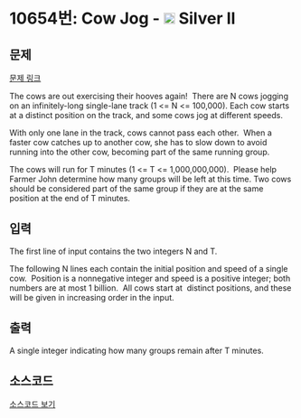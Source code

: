 # 10654번: Cow Jog - <img src="https://static.solved.ac/tier_small/9.svg" style="height:20px" /> Silver II

<!-- performance -->

<!-- 문제 제출 후 깃허브에 푸시를 했을 때 제출한 코드의 성능이 입력될 공간입니다.-->

<!-- end -->

## 문제

[문제 링크](https://boj.kr/10654)


<p>The cows are out exercising their hooves again! &nbsp;There are N cows jogging on an infinitely-long single-lane track (1 &lt;= N &lt;= 100,000). Each cow starts at a distinct position on the track, and some cows jog at different speeds.</p>

<p>With only one lane in the track, cows cannot pass each other. &nbsp;When a faster cow catches up to another cow, she has to slow down to avoid running into the other cow, becoming part of the same running group.</p>

<p>The cows will run for T minutes (1 &lt;= T &lt;= 1,000,000,000). &nbsp;Please help Farmer John determine how many groups will be left at this time. Two cows should be considered part of the same group if they are at the same position at the end of T minutes.</p>



## 입력


<p>The first line of input contains the two integers N and T.</p>

<p>The following N lines each contain the initial position and speed of a single cow. &nbsp;Position is a nonnegative integer and speed is a positive integer; both numbers are at most 1 billion. &nbsp;All cows start at &nbsp;distinct positions, and these will be given in increasing order in the input.</p>



## 출력


<p>A single integer indicating how many groups remain after T minutes.</p>



## 소스코드

[소스코드 보기](Cow%20Jog.cpp)